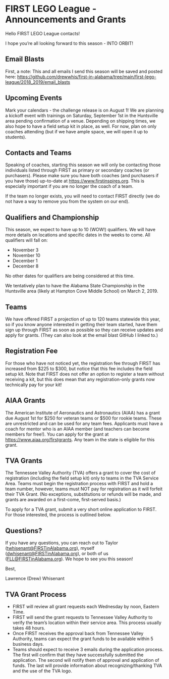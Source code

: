 # FIRST LEGO League - Announcements and Grants

Hello FIRST LEGO League contacts!

I hope you’re all looking forward to this season - INTO ORBIT!

## Email Blasts
First, a note:
	This and all emails I send this season will be saved and posted here: https://github.com/drewwhis/first-in-alabama/tree/main/first-lego-league/2018_2019/email_blasts

## Upcoming Events
Mark your calendars - the challenge release is on August 1! 
We are planning a kickoff event with trainings on Saturday, September 1st in the Huntsville area pending confirmation of a venue. Depending on shipping times, we also hope to have a field setup kit in place, as well. For now, plan on only coaches attending (but if we have ample space, we will open it up to students).

## Contacts and Teams
Speaking of coaches, starting this season we will only be contacting those individuals listed through FIRST as primary or secondary coaches (or purchasers). Please make sure you have both coaches (and purchasers if you have those) up-to-date at https://www.firstinspires.org. This is especially important if you are no longer the coach of a team.

If the team no longer exists, you will need to contact FIRST directly (we do not have a way to remove you from the system on our end).

## Qualifiers and Championship
This season, we expect to have up to 10 (WOW!) qualifiers. We will have more details on locations and specific dates in the weeks to come.
All qualifiers will fall on:
* November 3
* November 10
* December 1
* December 8

No other dates for qualifiers are being considered at this time.

We tentatively plan to have the Alabama State Championship in the Huntsville area (likely at Hampton Cove Middle School) on March 2, 2019.

## Teams
We have offered FIRST a projection of up to 120 teams statewide this year, so if you know anyone interested in getting their team started, have them sign up through FIRST as soon as possible so they can receive updates and apply for grants. (They can also look at the email blast GitHub I linked to.)

## Registration Fee
For those who have not noticed yet, the registration fee through FIRST has increased from $225 to $300, but notice that this fee includes the field setup kit. Note that FIRST does not offer an option to register a team without receiving a kit, but this does mean that any registration-only grants now technically pay for your kit!

## AIAA Grants
The American Institute of Aeronautics and Astronautics (AIAA) has a grant due August 1st for $250 for veteran teams or $500 for rookie teams. These are unrestricted and can be used for any team fees. Applicants must have a coach for mentor who is an AIAA member (and teachers can become members for free!). You can apply for the grant at https://www.aiaa.org/firstgrants. Any team in the state is eligible for this grant.

## TVA Grants
The Tennessee Valley Authority (TVA) offers a grant to cover the cost of registration (including the field setup kit) only to teams in the TVA Service Area. Teams must begin the registration process with FIRST and hold a team number, however, teams must NOT pay for registration as it will forfeit their TVA Grant. (No exceptions, substitutions or refunds will be made, and grants are awarded on a first-come, first-served basis.)

To apply for a TVA grant, submit a very short online application to FIRST. For those interested, the process is outlined below.

## Questions?
If you have any questions, you can reach out to Taylor (twhisenant@FIRSTinAlabama.org), myself (dwhisenant@FIRSTinAlabama.org), or both of us (FLL@FIRSTinAlabama.org). We hope to see you this season!

Best,

Lawrence (Drew) Whisenant

## TVA Grant Process
* FIRST will review all grant requests each Wednesday by noon, Eastern Time.
* FIRST will send the grant requests to Tennessee Valley Authority to verify the team’s location within their service area. This process usually takes 48 hours.
* Once FIRST receives the approval back from Tennessee Valley Authority, teams can expect the grant funds to be available within 5 business days.
* Teams should expect to receive 3 emails during the application process. The first will confirm that they have successfully submitted the application. The second will notify them of approval and application of funds. The last will provide information about recognizing/thanking TVA and the use of the TVA logo.
